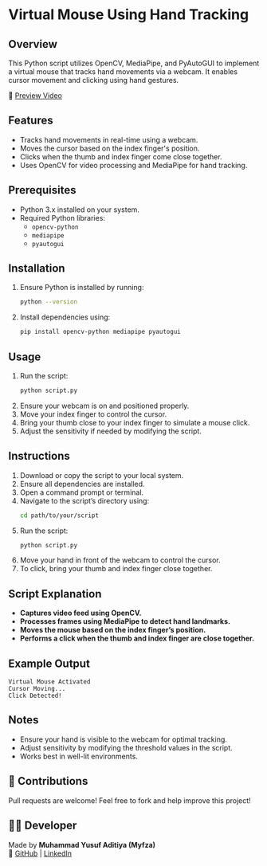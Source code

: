 # Virtual Mouse Using Hand Tracking

## Overview
This Python script utilizes OpenCV, MediaPipe, and PyAutoGUI to implement a virtual mouse that tracks hand movements via a webcam. It enables cursor movement and clicking using hand gestures.

🎥 [Preview Video](preview.mp4)

## Features
- Tracks hand movements in real-time using a webcam.
- Moves the cursor based on the index finger's position.
- Clicks when the thumb and index finger come close together.
- Uses OpenCV for video processing and MediaPipe for hand tracking.

## Prerequisites
- Python 3.x installed on your system.
- Required Python libraries:
  - `opencv-python`
  - `mediapipe`
  - `pyautogui`

## Installation
1. Ensure Python is installed by running:
   ```sh
   python --version
   ```
2. Install dependencies using:
   ```sh
   pip install opencv-python mediapipe pyautogui
   ```

## Usage
1. Run the script:
   ```sh
   python script.py
   ```
2. Ensure your webcam is on and positioned properly.
3. Move your index finger to control the cursor.
4. Bring your thumb close to your index finger to simulate a mouse click.
5. Adjust the sensitivity if needed by modifying the script.

## Instructions
1. Download or copy the script to your local system.
2. Ensure all dependencies are installed.
3. Open a command prompt or terminal.
4. Navigate to the script’s directory using:
   ```sh
   cd path/to/your/script
   ```
5. Run the script:
   ```sh
   python script.py
   ```
6. Move your hand in front of the webcam to control the cursor.
7. To click, bring your thumb and index finger close together.

## Script Explanation
- **Captures video feed using OpenCV.**
- **Processes frames using MediaPipe to detect hand landmarks.**
- **Moves the mouse based on the index finger’s position.**
- **Performs a click when the thumb and index finger are close together.**

## Example Output
```
Virtual Mouse Activated
Cursor Moving...
Click Detected!
```

## Notes
- Ensure your hand is visible to the webcam for optimal tracking.
- Adjust sensitivity by modifying the threshold values in the script.
- Works best in well-lit environments.

## 🤝 Contributions

Pull requests are welcome! Feel free to fork and help improve this project!

## 🧑‍💻 Developer

Made by **Muhammad Yusuf Aditiya (Myfza)**  
🔗 [GitHub](https://github.com/Myfza) | [LinkedIn](https://www.linkedin.com/in/myfza)


